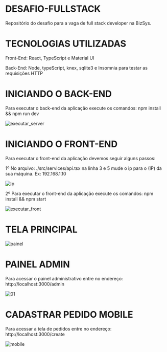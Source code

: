 # DESAFIO-FULLSTACK

Repositório do desafio para a vaga de full stack developer na BizSys.

# TECNOLOGIAS UTILIZADAS

Front-End: React, TypeScript e Material UI

Back-End: Node, typeScript, knex, sqlite3 e Insomnia para testar as requisições HTTP

# INICIANDO O BACK-END

Para executar o back-end da aplicação execute os comandos: npm install && npm run dev

![executar_server](https://user-images.githubusercontent.com/45288456/89669485-eae86380-d8b5-11ea-87f2-c1305454a4c8.png)

# INICIANDO O FRONT-END

Para executar o front-end da aplicação devemos seguir alguns passos: 

1º No arquivo: ./src/services/api.tsx na linha 3 e 5 mude o ip para o (IP) da sua máquina. Ex: 192.168.1.10

![ip](https://user-images.githubusercontent.com/45288456/89847540-aaf5da80-db5a-11ea-9976-48e1cf936455.png)


2º Para executar o front-end da aplicação execute os comandos: npm install && npm start

![executar_front](https://user-images.githubusercontent.com/45288456/89670866-4c113680-d8b8-11ea-902c-0be401bfe417.png)

# TELA PRINCIPAL

![painel](https://user-images.githubusercontent.com/45288456/89836981-593f5700-db3e-11ea-8773-b2478c440a05.png)

# PAINEL ADMIN

Para acessar o painel administrativo entre no endereço: http://localhost:3000/admin

![01](https://user-images.githubusercontent.com/45288456/89669494-ec199080-d8b5-11ea-842a-01578324389b.png)

# CADASTRAR PEDIDO MOBILE

Para acessar a tela de pedidos entre no endereço: http://localhost:3000/create

![mobile](https://user-images.githubusercontent.com/45288456/89669481-ea4fcd00-d8b5-11ea-9fca-1e4092a5cd33.jpg)



